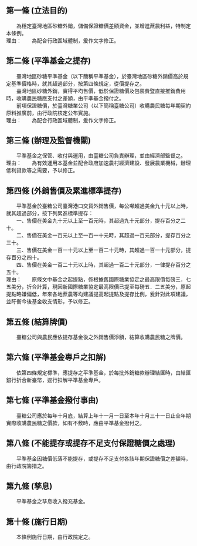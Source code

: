 第一條 (立法目的)
-----------------
　　為穩定臺灣地區砂糖外銷，儲備保證糖價差額資金，並增進蔗農利益，特制定本條例。  
理由：　　為配合行政區域體制，爰作文字修正。

第二條 (平準基金之提存)
-----------------------
　　臺灣地區砂糖平準基金（以下簡稱平準基金），於臺灣地區砂糖外銷價高於規定基準價格時，就其超過部分，按第四條規定，從價提存之。  
　　臺灣地區砂糖外銷，實得平均售價，低於保證糖價及包裝費暨直接推銷費用時，收購農民糖應支付之差額，由平準基金撥付之。  
　　前項保證糖價，於臺灣糖業公司（以下簡稱臺糖公司）收購農民糖每年期契約原料推廣前，由行政院核定公布實施。  
理由：　　為配合行政區域體制，爰作文字修正。

第三條 (辦理及監督機關)
-----------------------
　　平準基金之保管、收付與運用，由臺糖公司負責辦理，並由經濟部監督之。  
理由：　　為有效運用本基金並配合政府加速農村經濟建設、發展農業機械，辦理低利貸款等之需要，予以修正。

第四條 (外銷售價及累進標準提存)
-------------------------------
　　平準基金於臺糖公司臺灣港口交貨外銷售價，每公噸超過美金九十元以上時，就其超過部分，按下列累進標準提存：  
　　一、售價在美金九十元以上至一百元時，其超過九十元部分，提存百分之二十。  
　　二、售價在美金一百元以上至一百一十元時，其超過一百元部分，提存百分之三十。  
　　三、售價在美金一百一十元以上至一百二十元時，其超過一百一十元部分，提存百分之四十。  
　　四、售價在美金一百二十元以上時，其超過一百二十元部分，一律提存百分之五十。  
理由：　　原條文中基金之起提點，係根據舊國際糖業協定之最高限價每磅三．七五美分，折合計算，現因新國際糖業協定最高限價已提至每磅五．二五美分，原起提點略嫌偏低，年來各地蔗農等均建議提高起提點及提存比例，爰針對此項建議，並盱衡今後基金收支情形，予以修正。

第五條 (結算牌價)
-----------------
　　臺糖公司與農民應依提存基金後之外銷售價淨額，結算收購農民糖之牌價。  


第六條 (平準基金專戶之扣解)
---------------------------
　　依第四條規定標準，應提存之平準基金，於每批外銷糖款辦理結匯時，由結匯銀行折合新臺幣，逕行扣解平準基金專戶。  


第七條 (平準基金撥付事由)
-------------------------
　　臺糖公司應於每年十月底，結算上年十一月一日至本年十月三十一日止全年期實際收購農民糖之價款，如有不敷時，應由平準基金撥付之。  


第八條 (不能提存或提存不足支付保證糖價之處理)
---------------------------------------------
　　平準基金因糖價低落不能提存，或提存不足支付各該年期保證糖價之差額時，由行政院籌措之。  


第九條 (孳息)
-------------
　　平準基金之孳息收入撥充基金。  


第十條 (施行日期)
-----------------
　　本條例施行日期，由行政院定之。